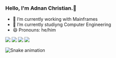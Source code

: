 ### Hello, I'm Adnan Christian.🤝

- 🔭 I’m currently working with Mainframes
- 🌱 I’m currently studiyng Computer Engineering
- 😄 Pronouns: he/him

<div> 
  <a href="https://instagram.com/a.christ" target="_blank"><img src="https://img.shields.io/badge/-Instagram-%23E4405F?style=for-the-badge&logo=instagram&logoColor=white" target="_blank"></a>
 <a href="https://discord.gg/wagxzStdcR" target="_blank"><img src="https://img.shields.io/badge/Discord-7289DA?style=for-the-badge&logo=discord&logoColor=white" target="_blank"></a> 
  <a href = "mailto:adnan.christianalves@gmail.com"><img src="https://img.shields.io/badge/-Gmail-%23333?style=for-the-badge&logo=gmail&logoColor=white" target="_blank"></a>
  <a href="https://www.linkedin.com/in/adnanchristian target="_blank"><img src="https://img.shields.io/badge/-LinkedIn-%230077B5?style=for-the-badge&logo=linkedin&logoColor=white" target="_blank"></a> 
 
  ![Snake animation](https://github.com/adnanchristian/adnanchristian/blob/output/github-contribution-grid-snake.svg)
 
</div>
